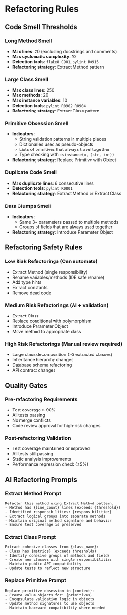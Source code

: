 # Refactoring Rules

## Code Smell Thresholds

### Long Method Smell
- **Max lines**: 20 (excluding docstrings and comments)
- **Max cyclomatic complexity**: 10
- **Detection tools**: `flake8 C901`, `pylint R0915`
- **Refactoring strategy**: Extract Method pattern

### Large Class Smell  
- **Max class lines**: 250
- **Max methods**: 20
- **Max instance variables**: 10
- **Detection tools**: `pylint R0902`, `R0904`
- **Refactoring strategy**: Extract Class pattern

### Primitive Obsession Smell
- **Indicators**:
  - String validation patterns in multiple places
  - Dictionaries used as pseudo-objects
  - Lists of primitives that always travel together
  - Type checking with `isinstance(x, (str, int))`
- **Refactoring strategy**: Replace Primitive with Object

### Duplicate Code Smell
- **Max duplicate lines**: 6 consecutive lines
- **Detection tools**: `pylint R0801`
- **Refactoring strategy**: Extract Method or Extract Class

### Data Clumps Smell
- **Indicators**:
  - Same 3+ parameters passed to multiple methods
  - Groups of fields that are always used together
- **Refactoring strategy**: Introduce Parameter Object

## Refactoring Safety Rules

### Low Risk Refactorings (Can automate)
- Extract Method (single responsibility)
- Rename variables/methods (IDE safe rename)
- Add type hints
- Extract constants
- Remove dead code

### Medium Risk Refactorings (AI + validation)
- Extract Class 
- Replace conditional with polymorphism
- Introduce Parameter Object
- Move method to appropriate class

### High Risk Refactorings (Manual review required)
- Large class decomposition (>5 extracted classes)
- Inheritance hierarchy changes
- Database schema refactoring
- API contract changes

## Quality Gates

### Pre-refactoring Requirements
- Test coverage ≥ 90%
- All tests passing
- No merge conflicts
- Code review approval for high-risk changes

### Post-refactoring Validation
- Test coverage maintained or improved
- All tests still passing
- Static analysis improvements
- Performance regression check (±5%)

## AI Refactoring Prompts

### Extract Method Prompt
```
Refactor this method using Extract Method pattern:
- Method has {line_count} lines (exceeds {threshold})
- Identified responsibilities: {responsibilities}
- Extract logical groups into separate methods
- Maintain original method signature and behavior
- Ensure test coverage is preserved
```

### Extract Class Prompt
```
Extract cohesive classes from {class_name}:
- Class has {metrics} (exceeds thresholds)
- Identify cohesive groups of methods and fields
- Create new classes with single responsibilities
- Maintain public API compatibility
- Update tests to reflect new structure
```

### Replace Primitive Prompt
```
Replace primitive obsession in {context}:
- Create value objects for: {primitives}
- Encapsulate validation logic in objects
- Update method signatures to use objects
- Maintain backward compatibility where needed
```